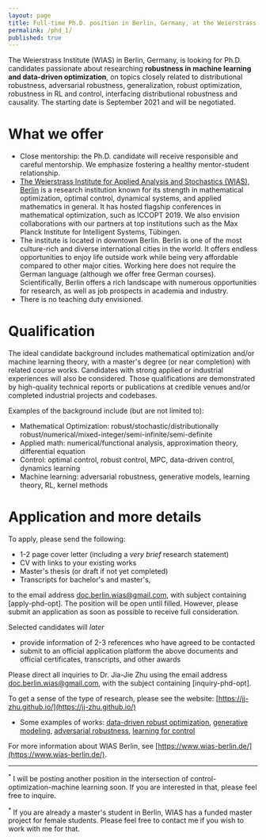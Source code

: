 ```yaml
---
layout: page
title: Full-time Ph.D. position in Berlin, Germany, at the Weierstrass Institute, on data-driven optimization and robust machine learning
permalink: /phd_1/
published: true
---
```


The Weierstrass Institute (WIAS) in Berlin, Germany, is looking for Ph.D. candidates passionate about researching **robustness in machine learning and data-driven optimization**, on topics closely related to distributional robustness, adversarial robustness, generalization, robust optimization, robustness in RL and control, interfacing distributional robustness and causality.
The starting date is September 2021 and will be negotiated.

# What we offer
  - Close mentorship: the Ph.D. candidate will receive responsible and careful mentorship. We emphasize fostering a healthy mentor-student relationship.
  - [The Weierstrass Institute for Applied Analysis and Stochastics (WIAS), Berlin](https://wias-berlin.de/) is a research institution known for its strength in mathematical optimization, optimal control, dynamical systems, and applied mathematics in general. It has hosted flagship conferences in mathematical optimization, such as ICCOPT 2019. We also envision collaborations with our partners at top institutions such as the Max Planck Institute for Intelligent Systems, Tübingen.
  - The institute is located in downtown Berlin. Berlin is one of the most culture-rich and diverse international cities in the world. It offers endless opportunities to enjoy life outside work while being very affordable compared to other major cities. Working here does not require the German language (although we offer free German courses). Scientifically, Berlin offers a rich landscape with numerous opportunities for research, as well as job prospects in academia and industry.
  - There is no teaching duty envisioned.

# Qualification

The ideal candidate background includes mathematical optimization and/or machine learning theory, with a master's degree (or near completion) with related course works. Candidates with strong applied or industrial experiences will also be considered. Those qualifications are demonstrated by high-quality technical reports or publications at credible venues and/or completed industrial projects and codebases.

Examples of the background include (but are not limited to):

- Mathematical Optimization: robust/stochastic/distributionally robust/numerical/mixed-integer/semi-infinite/semi-definite
- Applied math: numerical/functional analysis, approximation theory, differential equation
- Control: optimal control, robust control, MPC, data-driven control, dynamics learning
- Machine learning: adversarial robustness, generative models, learning theory, RL, kernel methods

# Application and more details

To apply, please send the following:

- 1-2 page cover letter (including a *very brief* research statement)
- CV with links to your existing works
- Master's thesis (or draft if not yet completed)
- Transcripts for bachelor's and master's,

to the email address [doc.berlin.wias@gmail.com](mailto:doc.berlin.wias@gmail.com), with subject containing [apply-phd-opt].
The position will be open until filled. However, please submit an application as soon as possible to receive full consideration.

Selected candidates will *later* 

- provide information of 2-3 references who have agreed to be contacted
- submit to an official application platform the above documents and official certificates, transcripts, and other awards 

Please direct all inquiries to Dr. Jia-Jie Zhu using the email address [doc.berlin.wias@gmail.com](mailto:doc.berlin.wias@gmail.com), with the subject containing [inquiry-phd-opt].

To get a sense of the type of research, please see the website: [https://jj-zhu.github.io/](https://jj-zhu.github.io/)


  - Some examples of works: [data-driven robust optimization](https://arxiv.org/pdf/2006.06981.pdf), [generative modeling](https://arxiv.org/pdf/1702.07956.pdf), [adversarial robustness](https://www.researchgate.net/profile/Jia-Jie-Zhu-2/publication/353043949_Adversarially_Robust_Kernel_Smoothing/links/60e5c90030e8e50c01eb132e/Adversarially-Robust-Kernel-Smoothing.pdf), [learning for control](https://arxiv.org/pdf/2106.13066.pdf)

For more information about WIAS Berlin, see [https://www.wias-berlin.de/](https://www.wias-berlin.de/).

---
<sup>*</sup> I will be posting another position in the intersection of control-optimization-machine learning soon. If you are interested in that, please feel free to inquire.

<sup>*</sup> If you are already a master's student in Berlin, WIAS has a funded master project for female students. Please feel free to contact me if you wish to work with me for that.

